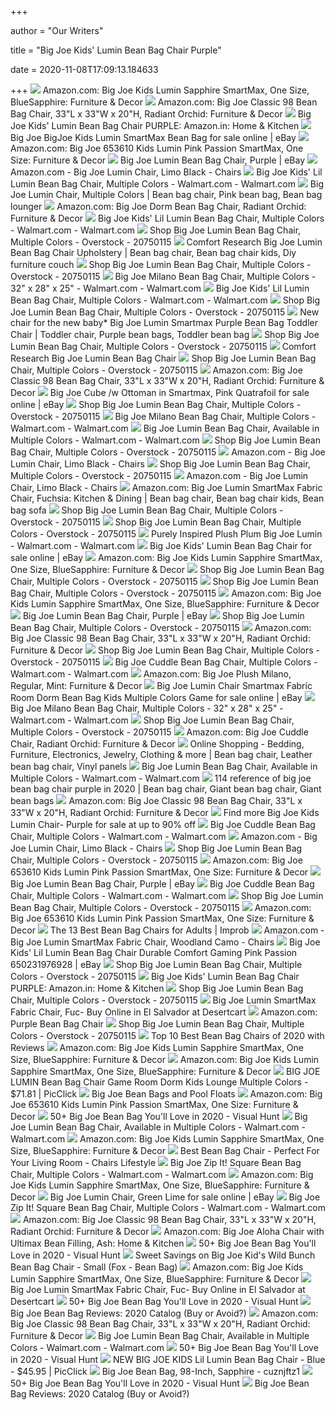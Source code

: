 +++
        
author = "Our Writers"
        
title = "Big Joe Kids' Lumin Bean Bag Chair Purple"
        
date = 2020-11-08T17:09:13.184633
        
+++
[ ![](https://images-na.ssl-images-amazon.com/images/I/71YiLZJQmYL._AC_SX522_.jpg)](https://images-na.ssl-images-amazon.com/images/I/71YiLZJQmYL._AC_SX522_.jpg) Amazon.com: Big Joe Kids Lumin Sapphire SmartMax, One Size, BlueSapphire:  Furniture & Decor
[ ![](https://images-na.ssl-images-amazon.com/images/I/81V88hh4C%2BL._AC_SL1500_.jpg)](https://images-na.ssl-images-amazon.com/images/I/81V88hh4C%2BL._AC_SL1500_.jpg) Amazon.com: Big Joe Classic 98 Bean Bag Chair, 33"L x 33"W x 20"H, Radiant  Orchid: Furniture & Decor
[ ![](https://images-na.ssl-images-amazon.com/images/I/21zNVHoPDEL.jpg)](https://images-na.ssl-images-amazon.com/images/I/21zNVHoPDEL.jpg) Big Joe Kids' Lumin Bean Bag Chair PURPLE: Amazon.in: Home & Kitchen
[ ![](https://i.ebayimg.com/images/g/Gc0AAOSwgyNekkr~/s-l640.jpg)](https://i.ebayimg.com/images/g/Gc0AAOSwgyNekkr~/s-l640.jpg) Big Joe BigJoe Kids Lumin SmartMax Bean Bag for sale online | eBay
[ ![](https://images-na.ssl-images-amazon.com/images/I/51C2Y1Up4SL._AC_SX466_.jpg)](https://images-na.ssl-images-amazon.com/images/I/51C2Y1Up4SL._AC_SX466_.jpg) Amazon.com: Big Joe 653610 Kids Lumin Pink Passion SmartMax, One Size:  Furniture & Decor
[ ![](https://i.ebayimg.com/images/g/BwAAAOSwwYtdjBvO/s-l400.jpg)](https://i.ebayimg.com/images/g/BwAAAOSwwYtdjBvO/s-l400.jpg) Big Joe Lumin Bean Bag Chair, Purple | eBay
[ ![](https://images-na.ssl-images-amazon.com/images/I/81TEBZSeNKL._AC_SL1500_.jpg)](https://images-na.ssl-images-amazon.com/images/I/81TEBZSeNKL._AC_SL1500_.jpg) Amazon.com - Big Joe Lumin Chair, Limo Black - Chairs
[ ![](https://i5.walmartimages.com/asr/876507a9-9a82-4856-b702-a967a4917e2c_1.f75f64c736bb79c574ef6a55c7e1bd2c.jpeg)](https://i5.walmartimages.com/asr/876507a9-9a82-4856-b702-a967a4917e2c_1.f75f64c736bb79c574ef6a55c7e1bd2c.jpeg) Big Joe Kids' Lil Lumin Bean Bag Chair, Multiple Colors - Walmart.com -  Walmart.com
[ ![](https://i.pinimg.com/originals/5a/b5/cc/5ab5cc4bf5567a3af0a537fa95d1770a.jpg)](https://i.pinimg.com/originals/5a/b5/cc/5ab5cc4bf5567a3af0a537fa95d1770a.jpg) Big Joe Lumin Chair, Multiple Colors | Bean bag chair, Pink bean bag, Bean  bag lounger
[ ![](https://images-na.ssl-images-amazon.com/images/I/81IWJqMFxBL._AC_SL1500_.jpg)](https://images-na.ssl-images-amazon.com/images/I/81IWJqMFxBL._AC_SL1500_.jpg) Amazon.com: Big Joe Dorm Bean Bag Chair, Radiant Orchid: Furniture & Decor
[ ![](https://i5.walmartimages.com/asr/508b3c07-58d6-46d0-8c6b-2cebd93560eb_1.4971998d7db11b080cd0104727e8587f.jpeg)](https://i5.walmartimages.com/asr/508b3c07-58d6-46d0-8c6b-2cebd93560eb_1.4971998d7db11b080cd0104727e8587f.jpeg) Big Joe Kids' Lil Lumin Bean Bag Chair, Multiple Colors - Walmart.com -  Walmart.com
[ ![](https://ak1.ostkcdn.com/images/products/20750115/Big-Joe-Lumin-Bean-Bag-Chair-Multiple-Colors-708bd28d-a1fa-4be5-9255-a32bd5f9fd9b.jpg)](https://ak1.ostkcdn.com/images/products/20750115/Big-Joe-Lumin-Bean-Bag-Chair-Multiple-Colors-708bd28d-a1fa-4be5-9255-a32bd5f9fd9b.jpg) Shop Big Joe Lumin Bean Bag Chair, Multiple Colors - Overstock - 20750115
[ ![](https://i.pinimg.com/originals/03/71/af/0371af0d8caac833e0a76db6bec63619.jpg)](https://i.pinimg.com/originals/03/71/af/0371af0d8caac833e0a76db6bec63619.jpg) Comfort Research Big Joe Lumin Bean Bag Chair Upholstery | Bean bag chair, Bean  bag chair kids, Diy furniture couch
[ ![](https://ak1.ostkcdn.com/images/products/20750115/Big-Joe-Lumin-Bean-Bag-Chair-Multiple-Colors-eaf5a4c0-5d71-458d-80c5-cf8ea7b7b4a8_600.jpg?impolicy=medium)](https://ak1.ostkcdn.com/images/products/20750115/Big-Joe-Lumin-Bean-Bag-Chair-Multiple-Colors-eaf5a4c0-5d71-458d-80c5-cf8ea7b7b4a8_600.jpg?impolicy=medium) Shop Big Joe Lumin Bean Bag Chair, Multiple Colors - Overstock - 20750115
[ ![](https://i5.walmartimages.com/asr/9136122e-7442-46b0-99a6-fa6f61896d20_1.549ce79986ad3f29962218f8f444d618.jpeg)](https://i5.walmartimages.com/asr/9136122e-7442-46b0-99a6-fa6f61896d20_1.549ce79986ad3f29962218f8f444d618.jpeg) Big Joe Milano Bean Bag Chair, Multiple Colors - 32" x 28" x 25" -  Walmart.com - Walmart.com
[ ![](https://i5.walmartimages.com/asr/23a6f251-3a63-48ce-894b-e69ceb4de3f2_1.3727ea3b7abfb0dad9b73f0f9da49692.jpeg)](https://i5.walmartimages.com/asr/23a6f251-3a63-48ce-894b-e69ceb4de3f2_1.3727ea3b7abfb0dad9b73f0f9da49692.jpeg) Big Joe Kids' Lil Lumin Bean Bag Chair, Multiple Colors - Walmart.com -  Walmart.com
[ ![](https://ak1.ostkcdn.com/images/products/20750115/Big-Joe-Lumin-Bean-Bag-Chair-Multiple-Colors-40bf1b28-81dd-4a7a-90af-98ce7e1de314.jpg)](https://ak1.ostkcdn.com/images/products/20750115/Big-Joe-Lumin-Bean-Bag-Chair-Multiple-Colors-40bf1b28-81dd-4a7a-90af-98ce7e1de314.jpg) Shop Big Joe Lumin Bean Bag Chair, Multiple Colors - Overstock - 20750115
[ ![](https://i.pinimg.com/originals/e9/33/23/e93323f0baeb6aea5c36f377dd3434c8.jpg)](https://i.pinimg.com/originals/e9/33/23/e93323f0baeb6aea5c36f377dd3434c8.jpg) New chair for the new baby* Big Joe Lumin Smartmax Purple Bean Bag Toddler  Chair | Toddler chair, Purple bean bags, Toddler bean bag
[ ![](https://ak1.ostkcdn.com/images/products/20750115/Big-Joe-Lumin-Bean-Bag-Chair-Multiple-Colors-1bdeeb83-afae-462f-9383-7d7bfe37b960.jpg)](https://ak1.ostkcdn.com/images/products/20750115/Big-Joe-Lumin-Bean-Bag-Chair-Multiple-Colors-1bdeeb83-afae-462f-9383-7d7bfe37b960.jpg) Shop Big Joe Lumin Bean Bag Chair, Multiple Colors - Overstock - 20750115
[ ![](https://i.pinimg.com/originals/cc/b2/56/ccb256ec10b66704a19b05c072af5d2f.jpg)](https://i.pinimg.com/originals/cc/b2/56/ccb256ec10b66704a19b05c072af5d2f.jpg) Comfort Research Big Joe Lumin Bean Bag Chair
[ ![](https://ak1.ostkcdn.com/images/products/20750115/Big-Joe-Lumin-Bean-Bag-Chair-Multiple-Colors-1098fd57-5c15-45ff-989c-e51e4e226ab4.jpg)](https://ak1.ostkcdn.com/images/products/20750115/Big-Joe-Lumin-Bean-Bag-Chair-Multiple-Colors-1098fd57-5c15-45ff-989c-e51e4e226ab4.jpg) Shop Big Joe Lumin Bean Bag Chair, Multiple Colors - Overstock - 20750115
[ ![](https://m.media-amazon.com/images/I/71ojbEFoB3L._AC_SS350_.jpg)](https://m.media-amazon.com/images/I/71ojbEFoB3L._AC_SS350_.jpg) Amazon.com: Big Joe Classic 98 Bean Bag Chair, 33"L x 33"W x 20"H, Radiant  Orchid: Furniture & Decor
[ ![](https://i.ebayimg.com/images/g/fDoAAOSwPzZfGLHe/s-l1600.jpg)](https://i.ebayimg.com/images/g/fDoAAOSwPzZfGLHe/s-l1600.jpg) Big Joe Cube /w Ottoman in Smartmax, Pink Quatrafoil for sale online | eBay
[ ![](https://ak1.ostkcdn.com/images/products/20750115/Big-Joe-Lumin-Bean-Bag-Chair-Multiple-Colors-a3404617-6691-421a-8d05-c6a31392edf1.jpg)](https://ak1.ostkcdn.com/images/products/20750115/Big-Joe-Lumin-Bean-Bag-Chair-Multiple-Colors-a3404617-6691-421a-8d05-c6a31392edf1.jpg) Shop Big Joe Lumin Bean Bag Chair, Multiple Colors - Overstock - 20750115
[ ![](https://i5.walmartimages.com/asr/b88b7eb5-c40b-4951-8ea0-6dc4bb523c1a_1.6c7e6aeb1a6c4bdccf83b2f4bdcc249e.jpeg?odnWidth=612&odnHeight=612&odnBg=ffffff)](https://i5.walmartimages.com/asr/b88b7eb5-c40b-4951-8ea0-6dc4bb523c1a_1.6c7e6aeb1a6c4bdccf83b2f4bdcc249e.jpeg?odnWidth=612&odnHeight=612&odnBg=ffffff) Big Joe Milano Bean Bag Chair, Multiple Colors - Walmart.com - Walmart.com
[ ![](https://i5.walmartimages.com/asr/e7292d38-4166-46ac-8fbd-518ca87abe72_1.77fda0b1c4993a9cd019d4969cbb8fa9.jpeg?odnWidth=612&odnHeight=612&odnBg=ffffff)](https://i5.walmartimages.com/asr/e7292d38-4166-46ac-8fbd-518ca87abe72_1.77fda0b1c4993a9cd019d4969cbb8fa9.jpeg?odnWidth=612&odnHeight=612&odnBg=ffffff) Big Joe Lumin Bean Bag Chair, Available in Multiple Colors - Walmart.com -  Walmart.com
[ ![](https://ak1.ostkcdn.com/images/products/20750115/Big-Joe-Lumin-Bean-Bag-Chair-Multiple-Colors-9a67dc69-835b-41dc-b39d-00eff8f60143.jpg)](https://ak1.ostkcdn.com/images/products/20750115/Big-Joe-Lumin-Bean-Bag-Chair-Multiple-Colors-9a67dc69-835b-41dc-b39d-00eff8f60143.jpg) Shop Big Joe Lumin Bean Bag Chair, Multiple Colors - Overstock - 20750115
[ ![](https://m.media-amazon.com/images/I/81wIGYUIlEL._AC_UL400_.jpg)](https://m.media-amazon.com/images/I/81wIGYUIlEL._AC_UL400_.jpg) Amazon.com - Big Joe Lumin Chair, Limo Black - Chairs
[ ![](https://ak1.ostkcdn.com/images/products/20750115/Big-Joe-Lumin-Bean-Bag-Chair-Multiple-Colors-4afa42d5-7f01-40b7-b260-e7041f1f5677_600.jpg?impolicy=medium)](https://ak1.ostkcdn.com/images/products/20750115/Big-Joe-Lumin-Bean-Bag-Chair-Multiple-Colors-4afa42d5-7f01-40b7-b260-e7041f1f5677_600.jpg?impolicy=medium) Shop Big Joe Lumin Bean Bag Chair, Multiple Colors - Overstock - 20750115
[ ![](https://m.media-amazon.com/images/I/711DY0otz2L._AC_UL400_.jpg)](https://m.media-amazon.com/images/I/711DY0otz2L._AC_UL400_.jpg) Amazon.com - Big Joe Lumin Chair, Limo Black - Chairs
[ ![](https://i.pinimg.com/originals/30/0f/d1/300fd15fe4f950ff032736e9619a6247.jpg)](https://i.pinimg.com/originals/30/0f/d1/300fd15fe4f950ff032736e9619a6247.jpg) Amazon.com: Big Joe Lumin SmartMax Fabric Chair, Fuchsia: Kitchen & Dining  | Bean bag chair, Bean bag chair kids, Bean bag sofa
[ ![](https://ak1.ostkcdn.com/images/products/20750115/Big-Joe-Lumin-Bean-Bag-Chair-Multiple-Colors-6cbcfd32-b7d1-47e8-a4f3-67ee156602f2.jpg)](https://ak1.ostkcdn.com/images/products/20750115/Big-Joe-Lumin-Bean-Bag-Chair-Multiple-Colors-6cbcfd32-b7d1-47e8-a4f3-67ee156602f2.jpg) Shop Big Joe Lumin Bean Bag Chair, Multiple Colors - Overstock - 20750115
[ ![](https://ak1.ostkcdn.com/images/products/20750115/Big-Joe-Lumin-Bean-Bag-Chair-Multiple-Colors-99b6495b-0c3c-4279-8553-1a15f9770307_600.jpg?impolicy=medium)](https://ak1.ostkcdn.com/images/products/20750115/Big-Joe-Lumin-Bean-Bag-Chair-Multiple-Colors-99b6495b-0c3c-4279-8553-1a15f9770307_600.jpg?impolicy=medium) Shop Big Joe Lumin Bean Bag Chair, Multiple Colors - Overstock - 20750115
[ ![](https://i5.walmartimages.com/asr/5a5b6903-ecf2-4305-89ba-4b457abeb62e_1.ed05ea4b136c730cab1c2fd4e2206229.jpeg)](https://i5.walmartimages.com/asr/5a5b6903-ecf2-4305-89ba-4b457abeb62e_1.ed05ea4b136c730cab1c2fd4e2206229.jpeg) Purely Inspired Plush Plum Big Joe Lumin - Walmart.com - Walmart.com
[ ![](https://i.ebayimg.com/00/s/MTUwMFgxNTAw/z/IVMAAOSwGIJeJ1Nu/$_57.JPG?set_id=8800005007)](https://i.ebayimg.com/00/s/MTUwMFgxNTAw/z/IVMAAOSwGIJeJ1Nu/$_57.JPG?set_id=8800005007) Big Joe Kids' Lumin Bean Bag Chair for sale online | eBay
[ ![](https://m.media-amazon.com/images/I/71CpB8oB6xL._AC_SS350_.jpg)](https://m.media-amazon.com/images/I/71CpB8oB6xL._AC_SS350_.jpg) Amazon.com: Big Joe Kids Lumin Sapphire SmartMax, One Size, BlueSapphire:  Furniture & Decor
[ ![](https://ak1.ostkcdn.com/images/products/20750115/Big-Joe-Lumin-Bean-Bag-Chair-Multiple-Colors-7204fcde-429a-4dec-9581-c6903a63a12e.jpg)](https://ak1.ostkcdn.com/images/products/20750115/Big-Joe-Lumin-Bean-Bag-Chair-Multiple-Colors-7204fcde-429a-4dec-9581-c6903a63a12e.jpg) Shop Big Joe Lumin Bean Bag Chair, Multiple Colors - Overstock - 20750115
[ ![](https://ak1.ostkcdn.com/images/products/20750115/Big-Joe-Lumin-Bean-Bag-Chair-Multiple-Colors-98946c83-2c0a-4ca9-936c-832f39edc132.jpg)](https://ak1.ostkcdn.com/images/products/20750115/Big-Joe-Lumin-Bean-Bag-Chair-Multiple-Colors-98946c83-2c0a-4ca9-936c-832f39edc132.jpg) Shop Big Joe Lumin Bean Bag Chair, Multiple Colors - Overstock - 20750115
[ ![](https://m.media-amazon.com/images/I/81Hi0ZnXLXL._AC_SS350_.jpg)](https://m.media-amazon.com/images/I/81Hi0ZnXLXL._AC_SS350_.jpg) Amazon.com: Big Joe Kids Lumin Sapphire SmartMax, One Size, BlueSapphire:  Furniture & Decor
[ ![](https://i.ebayimg.com/thumbs/images/g/8PwAAOSwNHZeYiGU/s-l200.jpg)](https://i.ebayimg.com/thumbs/images/g/8PwAAOSwNHZeYiGU/s-l200.jpg) Big Joe Lumin Bean Bag Chair, Purple | eBay
[ ![](https://ak1.ostkcdn.com/images/products/20750115/Big-Joe-Lumin-Bean-Bag-Chair-Multiple-Colors-3d0974e5-558f-4139-a945-695738f33c77.jpg)](https://ak1.ostkcdn.com/images/products/20750115/Big-Joe-Lumin-Bean-Bag-Chair-Multiple-Colors-3d0974e5-558f-4139-a945-695738f33c77.jpg) Shop Big Joe Lumin Bean Bag Chair, Multiple Colors - Overstock - 20750115
[ ![](https://m.media-amazon.com/images/I/81pHkzOr3xL._AC_UL400_.jpg)](https://m.media-amazon.com/images/I/81pHkzOr3xL._AC_UL400_.jpg) Amazon.com: Big Joe Classic 98 Bean Bag Chair, 33"L x 33"W x 20"H, Radiant  Orchid: Furniture & Decor
[ ![](https://ak1.ostkcdn.com/images/products/20750115/Big-Joe-Lumin-Bean-Bag-Chair-Multiple-Colors-e095568f-86cf-4718-9231-93dade8de33f_600.jpg?impolicy=medium)](https://ak1.ostkcdn.com/images/products/20750115/Big-Joe-Lumin-Bean-Bag-Chair-Multiple-Colors-e095568f-86cf-4718-9231-93dade8de33f_600.jpg?impolicy=medium) Shop Big Joe Lumin Bean Bag Chair, Multiple Colors - Overstock - 20750115
[ ![](https://i5.walmartimages.com/asr/916259bc-f4f2-40fc-b5d0-480dd14d5f88_1.131b3ad19075b77d9b9fd10a74c78986.jpeg)](https://i5.walmartimages.com/asr/916259bc-f4f2-40fc-b5d0-480dd14d5f88_1.131b3ad19075b77d9b9fd10a74c78986.jpeg) Big Joe Cuddle Bean Bag Chair, Multiple Colors - Walmart.com - Walmart.com
[ ![](https://images-na.ssl-images-amazon.com/images/I/91uawpOgCSL._AC_SX522_.jpg)](https://images-na.ssl-images-amazon.com/images/I/91uawpOgCSL._AC_SX522_.jpg) Amazon.com: Big Joe Plush Milano, Regular, Mint: Furniture & Decor
[ ![](https://i.ebayimg.com/images/g/qGYAAOSwx0FewXQN/s-l640.jpg)](https://i.ebayimg.com/images/g/qGYAAOSwx0FewXQN/s-l640.jpg) Big Joe Lumin Chair Smartmax Fabric Room Dorm Bean Bag Kids Multiple Colors  Game for sale online | eBay
[ ![](https://i5.walmartimages.com/asr/8db13271-a7b7-4882-95ad-e4b6b7ca3fbc_2.7407ce507c5abe53b20194a4a6703171.jpeg?odnWidth=282&odnHeight=282&odnBg=ffffff)](https://i5.walmartimages.com/asr/8db13271-a7b7-4882-95ad-e4b6b7ca3fbc_2.7407ce507c5abe53b20194a4a6703171.jpeg?odnWidth=282&odnHeight=282&odnBg=ffffff) Big Joe Milano Bean Bag Chair, Multiple Colors - 32" x 28" x 25" -  Walmart.com - Walmart.com
[ ![](https://ak1.ostkcdn.com/images/products/20750115/Big-Joe-Lumin-Bean-Bag-Chair-Multiple-Colors-b42ff183-288f-4df2-a608-d61dc222bd4c.jpg)](https://ak1.ostkcdn.com/images/products/20750115/Big-Joe-Lumin-Bean-Bag-Chair-Multiple-Colors-b42ff183-288f-4df2-a608-d61dc222bd4c.jpg) Shop Big Joe Lumin Bean Bag Chair, Multiple Colors - Overstock - 20750115
[ ![](https://images-na.ssl-images-amazon.com/images/I/91nX2KU1sZL._AC_SX522_.jpg)](https://images-na.ssl-images-amazon.com/images/I/91nX2KU1sZL._AC_SX522_.jpg) Amazon.com: Big Joe Cuddle Chair, Radiant Orchid: Furniture & Decor
[ ![](https://i.pinimg.com/originals/31/14/9f/31149f6d3e03bd458afbbd0a4f7ab839.jpg)](https://i.pinimg.com/originals/31/14/9f/31149f6d3e03bd458afbbd0a4f7ab839.jpg) Online Shopping - Bedding, Furniture, Electronics, Jewelry, Clothing & more  | Bean bag chair, Leather bean bag chair, Vinyl panels
[ ![](https://i5.walmartimages.com/asr/ebce4124-1bb5-40d5-a017-b08e01df0c2d_1.1c4681e84daff570cdd9b93f92aaeead.jpeg)](https://i5.walmartimages.com/asr/ebce4124-1bb5-40d5-a017-b08e01df0c2d_1.1c4681e84daff570cdd9b93f92aaeead.jpeg) Big Joe Lumin Bean Bag Chair, Available in Multiple Colors - Walmart.com -  Walmart.com
[ ![](https://i.pinimg.com/originals/55/dd/e3/55dde3c9d36947759d6dbd02574a90ab.jpg)](https://i.pinimg.com/originals/55/dd/e3/55dde3c9d36947759d6dbd02574a90ab.jpg) 114 reference of big joe bean bag chair purple in 2020 | Bean bag chair,  Giant bean bag chair, Giant bean bags
[ ![](https://m.media-amazon.com/images/I/81eWCxUChsL._AC_SS350_.jpg)](https://m.media-amazon.com/images/I/81eWCxUChsL._AC_SS350_.jpg) Amazon.com: Big Joe Classic 98 Bean Bag Chair, 33"L x 33"W x 20"H, Radiant  Orchid: Furniture & Decor
[ ![](https://pixl.varagesale.com/http://s3.amazonaws.com/hopshop-image-store-production/56802030/3bc90e7f90fd70e267c042ef9b69e4ff.jpg?_ver=large_uploader_thumbnail&w=640&h=640&fit=crop&s=3f6ca897127b70a9e908161e767ad0f8)](https://pixl.varagesale.com/http://s3.amazonaws.com/hopshop-image-store-production/56802030/3bc90e7f90fd70e267c042ef9b69e4ff.jpg?_ver=large_uploader_thumbnail&w=640&h=640&fit=crop&s=3f6ca897127b70a9e908161e767ad0f8) Find more Big Joe Kids Lumin Chair- Purple for sale at up to 90% off
[ ![](https://i5.walmartimages.com/asr/ffaf6286-3313-4e63-9f97-e086fc3be212_1.465adf7c36dfafe2da70865a7472d02d.jpeg)](https://i5.walmartimages.com/asr/ffaf6286-3313-4e63-9f97-e086fc3be212_1.465adf7c36dfafe2da70865a7472d02d.jpeg) Big Joe Cuddle Bean Bag Chair, Multiple Colors - Walmart.com - Walmart.com
[ ![](https://images-na.ssl-images-amazon.com/images/I/71z4xD0omPL._AC_UL160_SR160,160_.jpg)](https://images-na.ssl-images-amazon.com/images/I/71z4xD0omPL._AC_UL160_SR160,160_.jpg) Amazon.com - Big Joe Lumin Chair, Limo Black - Chairs
[ ![](https://ak1.ostkcdn.com/images/products/20750115/Big-Joe-Lumin-Bean-Bag-Chair-Multiple-Colors-45c7702f-916c-4084-bf7f-97ac1740893d.jpg)](https://ak1.ostkcdn.com/images/products/20750115/Big-Joe-Lumin-Bean-Bag-Chair-Multiple-Colors-45c7702f-916c-4084-bf7f-97ac1740893d.jpg) Shop Big Joe Lumin Bean Bag Chair, Multiple Colors - Overstock - 20750115
[ ![](https://m.media-amazon.com/images/I/812kzdU6JGL._AC_UL400_.jpg)](https://m.media-amazon.com/images/I/812kzdU6JGL._AC_UL400_.jpg) Amazon.com: Big Joe 653610 Kids Lumin Pink Passion SmartMax, One Size:  Furniture & Decor
[ ![](https://i.ebayimg.com/thumbs/images/g/7RMAAOSwjZFd~cKv/s-l200.jpg)](https://i.ebayimg.com/thumbs/images/g/7RMAAOSwjZFd~cKv/s-l200.jpg) Big Joe Lumin Bean Bag Chair, Purple | eBay
[ ![](https://i5.walmartimages.com/asr/6e766c4b-b369-4788-b12a-2df5798f06a6_3.7d190f13ce4e44341b37d8d30e3be074.jpeg)](https://i5.walmartimages.com/asr/6e766c4b-b369-4788-b12a-2df5798f06a6_3.7d190f13ce4e44341b37d8d30e3be074.jpeg) Big Joe Cuddle Bean Bag Chair, Multiple Colors - Walmart.com - Walmart.com
[ ![](https://ak1.ostkcdn.com/images/products/20750115/Big-Joe-Lumin-Bean-Bag-Chair-Multiple-Colors-d24c3d5d-243f-4f64-b597-601c7e325f3d.jpg)](https://ak1.ostkcdn.com/images/products/20750115/Big-Joe-Lumin-Bean-Bag-Chair-Multiple-Colors-d24c3d5d-243f-4f64-b597-601c7e325f3d.jpg) Shop Big Joe Lumin Bean Bag Chair, Multiple Colors - Overstock - 20750115
[ ![](https://m.media-amazon.com/images/I/81jDnwwmiKL._AC_UL400_.jpg)](https://m.media-amazon.com/images/I/81jDnwwmiKL._AC_UL400_.jpg) Amazon.com: Big Joe 653610 Kids Lumin Pink Passion SmartMax, One Size:  Furniture & Decor
[ ![](https://cdn.improb.com/wp-content/uploads/2018/05/Big-Joe-Lumin-Chair.png)](https://cdn.improb.com/wp-content/uploads/2018/05/Big-Joe-Lumin-Chair.png) The 13 Best Bean Bag Chairs for Adults | Improb
[ ![](https://images-na.ssl-images-amazon.com/images/I/913OMbtehgL._AC_SX522_.jpg)](https://images-na.ssl-images-amazon.com/images/I/913OMbtehgL._AC_SX522_.jpg) Amazon.com - Big Joe Lumin SmartMax Fabric Chair, Woodland Camo - Chairs
[ ![](https://i.ebayimg.com/images/g/H8UAAOSwU4lfTuwV/s-l300.jpg)](https://i.ebayimg.com/images/g/H8UAAOSwU4lfTuwV/s-l300.jpg) Big Joe Kids' Lil Lumin Bean Bag Chair Durable Comfort Gaming Pink Passion  650231976928 | eBay
[ ![](https://ak1.ostkcdn.com/images/products/20750115/Big-Joe-Lumin-Bean-Bag-Chair-Multiple-Colors-16504efe-2171-4466-9082-b945fe77a101.jpg)](https://ak1.ostkcdn.com/images/products/20750115/Big-Joe-Lumin-Bean-Bag-Chair-Multiple-Colors-16504efe-2171-4466-9082-b945fe77a101.jpg) Shop Big Joe Lumin Bean Bag Chair, Multiple Colors - Overstock - 20750115
[ ![](https://images-eu.ssl-images-amazon.com/images/I/21zNVHoPDEL._SR600%2C315_PIWhiteStrip%2CBottomLeft%2C0%2C35_SCLZZZZZZZ_.jpg)](https://images-eu.ssl-images-amazon.com/images/I/21zNVHoPDEL._SR600%2C315_PIWhiteStrip%2CBottomLeft%2C0%2C35_SCLZZZZZZZ_.jpg) Big Joe Kids' Lumin Bean Bag Chair PURPLE: Amazon.in: Home & Kitchen
[ ![](https://ak1.ostkcdn.com/images/products/20750115/Big-Joe-Lumin-Bean-Bag-Chair-Multiple-Colors-ac423c59-bcd2-4739-a531-1425d01b79de_600.jpg?impolicy=medium)](https://ak1.ostkcdn.com/images/products/20750115/Big-Joe-Lumin-Bean-Bag-Chair-Multiple-Colors-ac423c59-bcd2-4739-a531-1425d01b79de_600.jpg?impolicy=medium) Shop Big Joe Lumin Bean Bag Chair, Multiple Colors - Overstock - 20750115
[ ![](https://images-na.ssl-images-amazon.com/images/I/8145SOItU2L.jpg)](https://images-na.ssl-images-amazon.com/images/I/8145SOItU2L.jpg) Big Joe Lumin SmartMax Fabric Chair, Fuc- Buy Online in El Salvador at  Desertcart
[ ![](https://m.media-amazon.com/images/I/71SEefZjUuL._AC_UY218_.jpg)](https://m.media-amazon.com/images/I/71SEefZjUuL._AC_UY218_.jpg) Amazon.com: Purple Bean Bag Chair
[ ![](https://ak1.ostkcdn.com/images/products/is/images/direct/151303e9694f814067a1aa281c52ffbb5747cea0/Big_Joe_Lumin_Bean_Bag_Chair_Multiple_Colors.jpeg)](https://ak1.ostkcdn.com/images/products/is/images/direct/151303e9694f814067a1aa281c52ffbb5747cea0/Big_Joe_Lumin_Bean_Bag_Chair_Multiple_Colors.jpeg) Shop Big Joe Lumin Bean Bag Chair, Multiple Colors - Overstock - 20750115
[ ![](https://www.republiclab.com/wp-content/uploads/2018/07/chill-sack-bean-bag-chair-foam.jpg)](https://www.republiclab.com/wp-content/uploads/2018/07/chill-sack-bean-bag-chair-foam.jpg) Top 10 Best Bean Bag Chairs of 2020 with Reviews
[ ![](https://m.media-amazon.com/images/S/aplus-media/vc/42a2a41c-a054-4b49-b7c1-9b05110b6284.__CR0,0,4000,1200_PT0_SX600_V1___.jpg)](https://m.media-amazon.com/images/S/aplus-media/vc/42a2a41c-a054-4b49-b7c1-9b05110b6284.__CR0,0,4000,1200_PT0_SX600_V1___.jpg) Amazon.com: Big Joe Kids Lumin Sapphire SmartMax, One Size, BlueSapphire:  Furniture & Decor
[ ![](https://m.media-amazon.com/images/I/711H+3a-hNL._AC_UL400_.jpg)](https://m.media-amazon.com/images/I/711H+3a-hNL._AC_UL400_.jpg) Amazon.com: Big Joe Kids Lumin Sapphire SmartMax, One Size, BlueSapphire:  Furniture & Decor
[ ![](https://www.picclickimg.com/d/l400/pict/321755590951_/Big-Joe-Lumin-Bean-Bag-Chair-Game-Room.jpg)](https://www.picclickimg.com/d/l400/pict/321755590951_/Big-Joe-Lumin-Bean-Bag-Chair-Game-Room.jpg) BIG JOE LUMIN Bean Bag Chair Game Room Dorm Kids Lounge Multiple Colors -  $71.81 | PicClick
[ ![](https://cdn.shopify.com/s/files/1/0324/3609/3065/products/0645624Side_960x.png?v=1586884237)](https://cdn.shopify.com/s/files/1/0324/3609/3065/products/0645624Side_960x.png?v=1586884237) Big Joe Bean Bags and Pool Floats
[ ![](https://images-na.ssl-images-amazon.com/images/I/713cTSuv%2B1L._AC_UL160_SR160,160_.jpg)](https://images-na.ssl-images-amazon.com/images/I/713cTSuv%2B1L._AC_UL160_SR160,160_.jpg) Amazon.com: Big Joe 653610 Kids Lumin Pink Passion SmartMax, One Size:  Furniture & Decor
[ ![](https://visualhunt.com/photos/12/big-joe-roma-spicy-lime-smartmax-bean-bag-chair-from.jpg)](https://visualhunt.com/photos/12/big-joe-roma-spicy-lime-smartmax-bean-bag-chair-from.jpg) 50+ Big Joe Bean Bag You'll Love in 2020 - Visual Hunt
[ ![](https://i5.walmartimages.com/asr/ebdd1dcd-ee01-42c0-911d-5b9a8a3c6f3a_1.7ef031af15301b3b6d85d326107bb660.jpeg?odnWidth=612&odnHeight=612&odnBg=ffffff)](https://i5.walmartimages.com/asr/ebdd1dcd-ee01-42c0-911d-5b9a8a3c6f3a_1.7ef031af15301b3b6d85d326107bb660.jpeg?odnWidth=612&odnHeight=612&odnBg=ffffff) Big Joe Lumin Bean Bag Chair, Available in Multiple Colors - Walmart.com -  Walmart.com
[ ![](https://images-na.ssl-images-amazon.com/images/I/7141BhhmBHL._CR0,204,1224,1224_UX175.jpg)](https://images-na.ssl-images-amazon.com/images/I/7141BhhmBHL._CR0,204,1224,1224_UX175.jpg) Amazon.com: Big Joe Kids Lumin Sapphire SmartMax, One Size, BlueSapphire:  Furniture & Decor
[ ![](https://chairslifestyle.com/wp-content/uploads/2018/05/bean-bag-297x300.jpg)](https://chairslifestyle.com/wp-content/uploads/2018/05/bean-bag-297x300.jpg) Best Bean Bag Chair - Perfect For Your Living Room - Chairs Lifestyle
[ ![](https://i5.walmartimages.com/asr/a05e7d31-3d8a-4be7-8389-8a10433876ca_1.137457982ff2ac968218ea03ef2c5133.jpeg)](https://i5.walmartimages.com/asr/a05e7d31-3d8a-4be7-8389-8a10433876ca_1.137457982ff2ac968218ea03ef2c5133.jpeg) Big Joe Zip It! Square Bean Bag Chair, Multiple Colors - Walmart.com -  Walmart.com
[ ![](https://images-na.ssl-images-amazon.com/images/I/81XCPe12AbL._CR0,204,1224,1224_UX175.jpg)](https://images-na.ssl-images-amazon.com/images/I/81XCPe12AbL._CR0,204,1224,1224_UX175.jpg) Amazon.com: Big Joe Kids Lumin Sapphire SmartMax, One Size, BlueSapphire:  Furniture & Decor
[ ![](https://i.ebayimg.com/images/g/w2YAAOSw~MJeKNnV/s-l640.jpg)](https://i.ebayimg.com/images/g/w2YAAOSw~MJeKNnV/s-l640.jpg) Big Joe Lumin Chair, Green Lime for sale online | eBay
[ ![](https://i5.walmartimages.com/asr/cea02697-96fa-41dd-8d2a-0775557f23aa_1.a07e87b6c1f4f4c55f3c54606e1c23cf.jpeg?odnWidth=612&odnHeight=612&odnBg=ffffff)](https://i5.walmartimages.com/asr/cea02697-96fa-41dd-8d2a-0775557f23aa_1.a07e87b6c1f4f4c55f3c54606e1c23cf.jpeg?odnWidth=612&odnHeight=612&odnBg=ffffff) Big Joe Zip It! Square Bean Bag Chair, Multiple Colors - Walmart.com -  Walmart.com
[ ![](https://m.media-amazon.com/images/S/aplus-media/vc/2253bd8c-d433-40ae-b0cd-01150eab2fc5.__CR0,0,1674,1674_PT0_SX300_V1___.jpg)](https://m.media-amazon.com/images/S/aplus-media/vc/2253bd8c-d433-40ae-b0cd-01150eab2fc5.__CR0,0,1674,1674_PT0_SX300_V1___.jpg) Amazon.com: Big Joe Classic 98 Bean Bag Chair, 33"L x 33"W x 20"H, Radiant  Orchid: Furniture & Decor
[ ![](https://images-na.ssl-images-amazon.com/images/I/9147ghiJSwL._AC_SL1500_.jpg)](https://images-na.ssl-images-amazon.com/images/I/9147ghiJSwL._AC_SL1500_.jpg) Amazon.com: Big Joe Aloha Chair with Ultimax Bean Filling, Ash: Home &  Kitchen
[ ![](https://visualhunt.com/photos/12/comfort-research-big-joe-fuf-bean-bag-chair-reviews.jpg)](https://visualhunt.com/photos/12/comfort-research-big-joe-fuf-bean-bag-chair-reviews.jpg) 50+ Big Joe Bean Bag You'll Love in 2020 - Visual Hunt
[ ![](https://images.prod.meredith.com/product/17e8ee33e0eca69041321c2c39b91e65/1576931563186/m/big-joe-kids-classic-98-bean-bag-chair-purple-small)](https://images.prod.meredith.com/product/17e8ee33e0eca69041321c2c39b91e65/1576931563186/m/big-joe-kids-classic-98-bean-bag-chair-purple-small) Sweet Savings on Big Joe Kid's Wild Bunch Bean Bag Chair - Small (Fox - Bean  Bag)
[ ![](https://m.media-amazon.com/images/I/81rh2hnXDSL._AC_UL400_.jpg)](https://m.media-amazon.com/images/I/81rh2hnXDSL._AC_UL400_.jpg) Amazon.com: Big Joe Kids Lumin Sapphire SmartMax, One Size, BlueSapphire:  Furniture & Decor
[ ![](https://images-na.ssl-images-amazon.com/images/I/814YZrjTJYL.jpg)](https://images-na.ssl-images-amazon.com/images/I/814YZrjTJYL.jpg) Big Joe Lumin SmartMax Fabric Chair, Fuc- Buy Online in El Salvador at  Desertcart
[ ![](https://visualhunt.com/photos/12/fuf-big-joe-bean-bag-chair-1.jpg)](https://visualhunt.com/photos/12/fuf-big-joe-bean-bag-chair-1.jpg) 50+ Big Joe Bean Bag You'll Love in 2020 - Visual Hunt
[ ![](https://www.slumbersearch.com/img/bigjoe-xlfuf-header.jpg)](https://www.slumbersearch.com/img/bigjoe-xlfuf-header.jpg) Big Joe Bean Bag Reviews: 2020 Catalog (Buy or Avoid?)
[ ![](https://m.media-amazon.com/images/S/aplus-media/vc/c20c7798-8c9a-47c4-bbe9-1343003b130a.__CR0,0,970,600_PT0_SX970_V1___.jpg)](https://m.media-amazon.com/images/S/aplus-media/vc/c20c7798-8c9a-47c4-bbe9-1343003b130a.__CR0,0,970,600_PT0_SX970_V1___.jpg) Amazon.com: Big Joe Classic 98 Bean Bag Chair, 33"L x 33"W x 20"H, Radiant  Orchid: Furniture & Decor
[ ![](https://i5.walmartimages.com/asr/8b67dbf5-2489-4045-8264-67d0825eed4c_1.4f8022d56181476a88fb6ec9d28c4a76.jpeg?odnWidth=612&odnHeight=612&odnBg=ffffff)](https://i5.walmartimages.com/asr/8b67dbf5-2489-4045-8264-67d0825eed4c_1.4f8022d56181476a88fb6ec9d28c4a76.jpeg?odnWidth=612&odnHeight=612&odnBg=ffffff) Big Joe Lumin Bean Bag Chair, Available in Multiple Colors - Walmart.com -  Walmart.com
[ ![](https://visualhunt.com/photos/12/big-joe-captains-float-accessories-for-kids-pool-sunmax.jpg)](https://visualhunt.com/photos/12/big-joe-captains-float-accessories-for-kids-pool-sunmax.jpg) 50+ Big Joe Bean Bag You'll Love in 2020 - Visual Hunt
[ ![](https://www.picclickimg.com/d/l400/pict/174347923571_/NEW-Big-Joe-KIDS-Lil-Lumin-Bean-Bag.jpg)](https://www.picclickimg.com/d/l400/pict/174347923571_/NEW-Big-Joe-KIDS-Lil-Lumin-Bean-Bag.jpg) NEW BIG JOE KIDS Lil Lumin Bean Bag Chair - Blue - $45.95 | PicClick
[ ![](http://tinyurl.com/cbaexl/I/711bGBQFTML._SX522_.jpg)](http://tinyurl.com/cbaexl/I/711bGBQFTML._SX522_.jpg) Big Joe Bean Bag, 98-Inch, Sapphire - cuznjftz1
[ ![](https://visualhunt.com/photos/12/big-joe-warp-bean-bag-chair.jpg)](https://visualhunt.com/photos/12/big-joe-warp-bean-bag-chair.jpg) 50+ Big Joe Bean Bag You'll Love in 2020 - Visual Hunt
[ ![](https://www.slumbersearch.com/img/bigjoe-lumin-header.jpg)](https://www.slumbersearch.com/img/bigjoe-lumin-header.jpg) Big Joe Bean Bag Reviews: 2020 Catalog (Buy or Avoid?)
